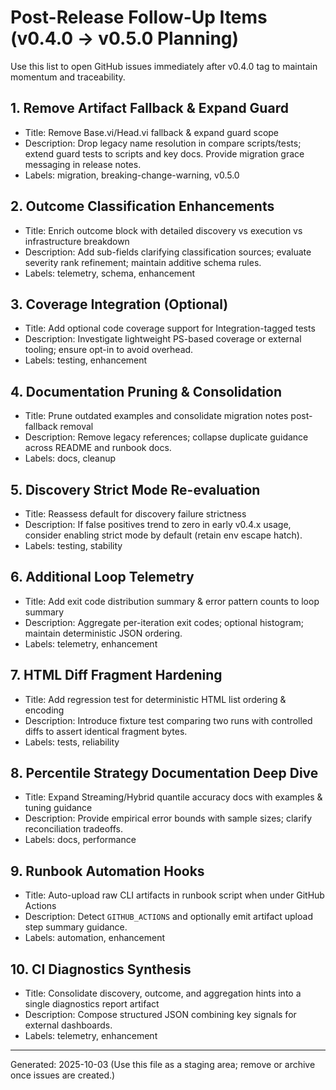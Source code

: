# Post-Release Follow-Up Items (v0.4.0 → v0.5.0 Planning)

Use this list to open GitHub issues immediately after v0.4.0 tag to maintain momentum and traceability.

## 1. Remove Artifact Fallback & Expand Guard

- Title: Remove Base.vi/Head.vi fallback & expand guard scope
- Description: Drop legacy name resolution in compare scripts/tests; extend guard tests to scripts and key docs. Provide migration grace messaging in release notes.
- Labels: migration, breaking-change-warning, v0.5.0

## 2. Outcome Classification Enhancements

- Title: Enrich outcome block with detailed discovery vs execution vs infrastructure breakdown
- Description: Add sub-fields clarifying classification sources; evaluate severity rank refinement; maintain additive schema rules.
- Labels: telemetry, schema, enhancement

## 3. Coverage Integration (Optional)

- Title: Add optional code coverage support for Integration-tagged tests
- Description: Investigate lightweight PS-based coverage or external tooling; ensure opt-in to avoid overhead.
- Labels: testing, enhancement

## 4. Documentation Pruning & Consolidation

- Title: Prune outdated examples and consolidate migration notes post-fallback removal
- Description: Remove legacy references; collapse duplicate guidance across README and runbook docs.
- Labels: docs, cleanup

## 5. Discovery Strict Mode Re-evaluation

- Title: Reassess default for discovery failure strictness
- Description: If false positives trend to zero in early v0.4.x usage, consider enabling strict mode by default (retain env escape hatch).
- Labels: testing, stability

## 6. Additional Loop Telemetry

- Title: Add exit code distribution summary & error pattern counts to loop summary
- Description: Aggregate per-iteration exit codes; optional histogram; maintain deterministic JSON ordering.
- Labels: telemetry, enhancement

## 7. HTML Diff Fragment Hardening

- Title: Add regression test for deterministic HTML list ordering & encoding
- Description: Introduce fixture test comparing two runs with controlled diffs to assert identical fragment bytes.
- Labels: tests, reliability

## 8. Percentile Strategy Documentation Deep Dive

- Title: Expand Streaming/Hybrid quantile accuracy docs with examples & tuning guidance
- Description: Provide empirical error bounds with sample sizes; clarify reconciliation tradeoffs.
- Labels: docs, performance

## 9. Runbook Automation Hooks

- Title: Auto-upload raw CLI artifacts in runbook script when under GitHub Actions
- Description: Detect `GITHUB_ACTIONS` and optionally emit artifact upload step summary guidance.
- Labels: automation, enhancement

## 10. CI Diagnostics Synthesis

- Title: Consolidate discovery, outcome, and aggregation hints into a single diagnostics report artifact
- Description: Compose structured JSON combining key signals for external dashboards.
- Labels: telemetry, enhancement

---
Generated: 2025-10-03
(Use this file as a staging area; remove or archive once issues are created.)
